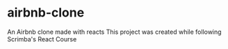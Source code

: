 # airbnb-clone
An Airbnb clone made with reacts
This project was created while following Scrimba's React Course
